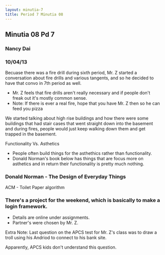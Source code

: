 ```yaml
---
layout: minutia-7
title: Period 7 Minutia 08
---
```


## Minutia 08 Pd 7
### Nancy Dai
### 10/04/13

 Becuase there was a fire drill during sixth period, Mr. Z started a conversation about fire drills and various tangents, and so he decided to have that convo in 7th period as well.

* Mr. Z feels that fire drills aren't really necessary and if people don't freak out it's mostly common sense.
* Note: If there is ever a real fire, hope that you have Mr. Z then so he can feed you pizza 

 We started talking about high rise buildings and how there were some buildings that had stair cases that went straight down into the basement and during fires, people would just keep walking down them and get trapped in the basement.

 Functionality Vs. Asthetics
* People often build things for the asthethics rather than functionality.
* Donald Norman's book below has things that are focus more on asthetics and in return their functionality is pretty much nothing.

### Donald Norman - The Design of Everyday Things
 ACM - Toilet Paper algorithm

### There's a project for the weekend, which is basically to make a login framework.
* Details are online under assignments.
* Partner's were chosen by Mr. Z.

 Extra Note: Last question on the APCS test for Mr. Z's class was to draw a troll using his Andriod to connect to his bank site.

Apparently, APCS kids don't understand this question.